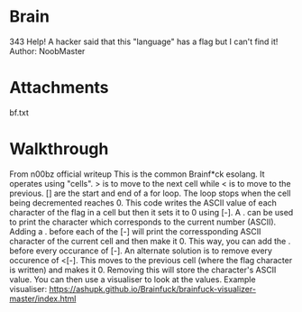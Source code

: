 # Brain
343
Help! A hacker said that this "language" has a flag but I can't find it! Author: NoobMaster

# Attachments
bf.txt

# Walkthrough
 From n00bz official writeup
This is the common Brainf*ck esolang. It operates using "cells". > is to move to the next cell while < is to move to the previous. [] are the start and end of a for loop. The loop stops when the cell being decremented reaches 0. This code writes the ASCII value of each character of the flag in a cell but then it sets it to 0 using [-]. A . can be used to print the character which corresponds to the current number (ASCII). Adding a . before each of the [-] will print the corressponding ASCII character of the current cell and then make it 0. This way, you can add the . before every occurance of [-]. An alternate solution is to remove every occurence of <[-]. This moves to the previous cell (where the flag character is written) and makes it 0. Removing this will store the character's ASCII value. You can then use a visualiser to look at the values. Example visualiser: https://ashupk.github.io/Brainfuck/brainfuck-visualizer-master/index.html